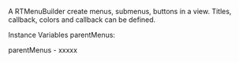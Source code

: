 A RTMenuBuilder create menus, submenus, buttons in a view.
Titles, callback, colors and callback can be defined.

Instance Variables
	parentMenus:		<Object>

parentMenus
	- xxxxx
